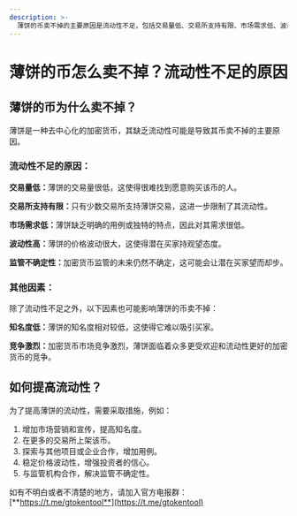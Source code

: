 ```yaml
---
description: >-
  薄饼的币卖不掉的主要原因是流动性不足，包括交易量低、交易所支持有限、市场需求低、波动性高、监管不确定性等。提高流动性的方法包括增加市场营销、在更多交易所上架、探索合作、稳定波动和解决监管不确定性。
---
```


# 薄饼的币怎么卖不掉？流动性不足的原因

## 薄饼的币为什么卖不掉？

薄饼是一种去中心化的加密货币，其缺乏流动性可能是导致其币卖不掉的主要原因。

### 流动性不足的原因：

**交易量低：**&#x8584;饼的交易量很低，这使得很难找到愿意购买该币的人。

**交易所支持有限：**&#x53EA;有少数交易所支持薄饼交易，这进一步限制了其流动性。

**市场需求低：**&#x8584;饼缺乏明确的用例或独特的特点，因此对其需求很低。

**波动性高：**&#x8584;饼的价格波动很大，这使得潜在买家持观望态度。

**监管不确定性：**&#x52A0;密货币监管的未来仍然不确定，这可能会让潜在买家望而却步。

### 其他因素：

除了流动性不足之外，以下因素也可能影响薄饼的币卖不掉：

**知名度低：**&#x8584;饼的知名度相对较低，这使得它难以吸引买家。

**竞争激烈：**&#x52A0;密货币市场竞争激烈，薄饼面临着众多更受欢迎和流动性更好的加密货币的竞争。

## 如何提高流动性？

为了提高薄饼的流动性，需要采取措施，例如：

1. 增加市场营销和宣传，提高知名度。
2. 在更多的交易所上架该币。
3. 探索与其他项目或企业合作，增加用例。
4. 稳定价格波动性，增强投资者的信心。
5. 与监管机构合作，解决监管不确定性。

如有不明白或者不清楚的地方，请加入官方电报群：[**https://t.me/gtokentool**](https://t.me/gtokentool)
